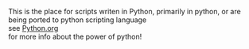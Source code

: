 This is the place for scripts writen in Python, primarily in python, or are being ported to python scripting language<br>
see <a href="www.python.org"> Python.org</a><br> for more info about the power of python!
